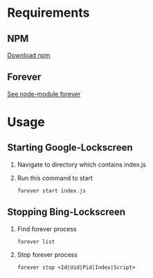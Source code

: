 # Requirements
## NPM
[Download npm](https://www.npmjs.com/)
## Forever
[See node-module forever](https://www.npmjs.com/package/forever#installation)

# Usage
## Starting Google-Lockscreen
1. Navigate to directory which contains index.js
2. Run this command to start

    `forever start index.js`

## Stopping Bing-Lockscreen
1. Find forever process

    `forever list`
  
2. Stop forever process

    `forever stop <Id|Uid|Pid|Index|Script>`

